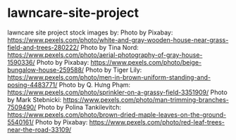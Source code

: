 # lawncare-site-project
lawncare site project
stock images by:
Photo by Pixabay: https://www.pexels.com/photo/white-and-gray-wooden-house-near-grass-field-and-trees-280222/
Photo by Tina Nord: https://www.pexels.com/photo/aerial-photography-of-gray-house-1590336/
Photo by Pixabay: https://www.pexels.com/photo/beige-bungalow-house-259588/
Photo by Tiger Lily: https://www.pexels.com/photo/men-in-brown-uniform-standing-and-posing-4483771/
Photo by Q. Hưng Phạm: https://www.pexels.com/photo/sprinkler-on-a-grassy-field-3351909/
Photo by Mark Stebnicki: https://www.pexels.com/photo/man-trimming-branches-7509490/
Photo by Polina Tankilevitch: https://www.pexels.com/photo/brown-dried-maple-leaves-on-the-ground-5540161/
Photo by Pixabay: https://www.pexels.com/photo/red-leaf-trees-near-the-road-33109/
